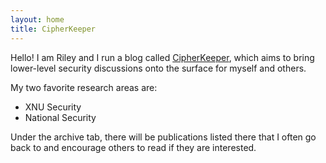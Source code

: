 ```yaml
---
layout: home
title: CipherKeeper
---
```


Hello! I am Riley and I run a blog called [CipherKeeper](https://substack.com/@cipherkeeper), which aims to bring lower-level security discussions
onto the surface for myself and others.

My two favorite research areas are:
- XNU Security
- National Security

Under the archive tab, there will be publications listed there that I often go back to and encourage others to read if they are interested.

